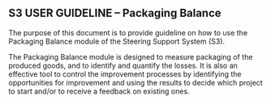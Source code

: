 ## S3 USER GUIDELINE – Packaging Balance

The purpose of this document is to provide guideline on how to use the Packaging Balance module of the Steering Support System \(S3\). 

The Packaging Balance module is designed to measure packaging of the produced goods, and to identify and quantify the losses. It is also an effective tool to control the improvement processes by identifying the opportunities for improvement and using the results to decide which project to start and/or to receive a feedback on existing ones.



